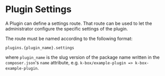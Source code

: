 # Plugin Settings

A Plugin can define a settings route. That route can be used to let the administrator configure the specific settings of the plugin.

The route must be named according to the following format:

```
plugins.{plugin_name}.settings
```

where `plugin_name` is the slug version of the package name written in the `composer.json`'s `name` attribute, e.g. `k-box/example-plugin => k-box-example-plugin`.